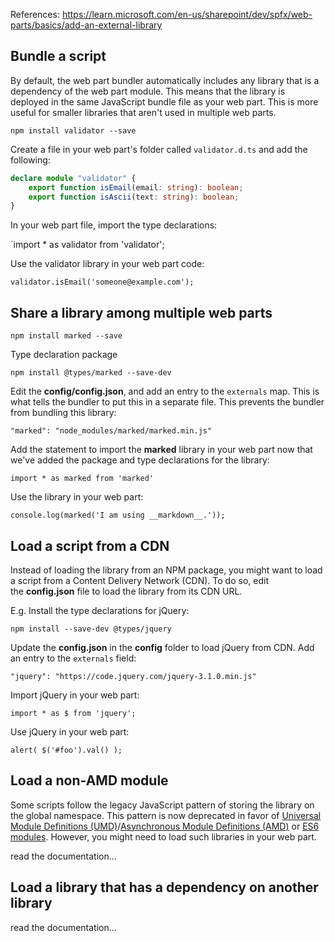 References: 
https://learn.microsoft.com/en-us/sharepoint/dev/spfx/web-parts/basics/add-an-external-library

## Bundle a script

By default, the web part bundler automatically includes any library that is a dependency of the web part module. This means that the library is deployed in the same JavaScript bundle file as your web part. This is more useful for smaller libraries that aren't used in multiple web parts.

`npm install validator --save`

Create a file in your web part's folder called `validator.d.ts` and add the following:
```typescript
declare module "validator" {
    export function isEmail(email: string): boolean;
    export function isAscii(text: string): boolean;
}
```
In your web part file, import the type declarations:

`import * as validator from 'validator';

Use the validator library in your web part code:

`validator.isEmail('someone@example.com');`

## Share a library among multiple web parts

`npm install marked --save`

Type declaration package

`npm install @types/marked --save-dev`


Edit the **config/config.json**, and add an entry to the `externals` map. This is what tells the bundler to put this in a separate file. This prevents the bundler from bundling this library:

`"marked": "node_modules/marked/marked.min.js"`

Add the statement to import the **marked** library in your web part now that we've added the package and type declarations for the library:

`import * as marked from 'marked'`

Use the library in your web part:

`console.log(marked('I am using __markdown__.'));`

## Load a script from a CDN

Instead of loading the library from an NPM package, you might want to load a script from a Content Delivery Network (CDN). To do so, edit the **config.json** file to load the library from its CDN URL.

E.g.
Install the type declarations for jQuery:

`npm install --save-dev @types/jquery`

Update the **config.json** in the **config** folder to load jQuery from CDN. Add an entry to the `externals` field:

`"jquery": "https://code.jquery.com/jquery-3.1.0.min.js"`

Import jQuery in your web part:

`import * as $ from 'jquery';`

Use jQuery in your web part:

`alert( $('#foo').val() );`


## Load a non-AMD module

Some scripts follow the legacy JavaScript pattern of storing the library on the global namespace. This pattern is now deprecated in favor of [Universal Module Definitions (UMD)](https://github.com/umdjs/umd)/[Asynchronous Module Definitions (AMD)](https://en.wikipedia.org/wiki/Asynchronous_module_definition) or [ES6 modules](https://github.com/lukehoban/es6features/blob/master/README.md#modules). However, you might need to load such libraries in your web part.

read the documentation...

## Load a library that has a dependency on another library

read the documentation...